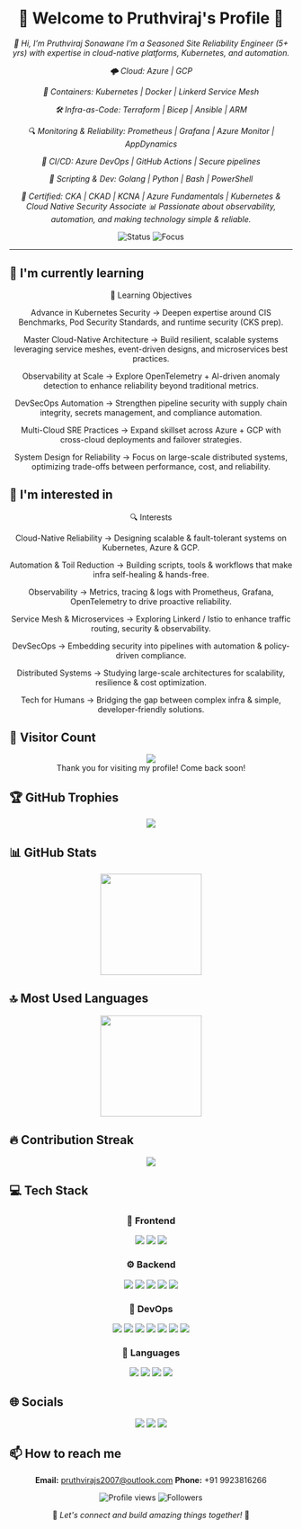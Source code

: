 <div align="center">

# 🌟 Welcome to Pruthviraj's Profile 🌟

<p><em>👋 Hi, I’m Pruthviraj Sonawane
I’m a Seasoned Site Reliability Engineer (5+ yrs) with expertise in cloud-native platforms, Kubernetes, and automation.

🌩️ Cloud: Azure | GCP

🐳 Containers: Kubernetes | Docker | Linkerd Service Mesh

🛠️ Infra-as-Code: Terraform | Bicep | Ansible | ARM

🔍 Monitoring & Reliability: Prometheus | Grafana | Azure Monitor | AppDynamics

🚀 CI/CD: Azure DevOps | GitHub Actions | Secure pipelines

🐍 Scripting & Dev: Golang | Python | Bash | PowerShell

🎯 Certified: CKA | CKAD | KCNA | Azure Fundamentals | Kubernetes & Cloud Native Security Associate
📊 Passionate about observability, automation, and making technology simple & reliable.</em></p>

<img src="https://img.shields.io/badge/Status-Available_for_collaboration-brightgreen" alt="Status" />
<img src="https://img.shields.io/badge/Focus-Web_Development-blue" alt="Focus" />

</div>

<hr>

## 🌱 I'm currently learning

<div align="center"><p>🎯 Learning Objectives

Advance in Kubernetes Security → Deepen expertise around CIS Benchmarks, Pod Security Standards, and runtime security (CKS prep).

Master Cloud-Native Architecture → Build resilient, scalable systems leveraging service meshes, event-driven designs, and microservices best practices.

Observability at Scale → Explore OpenTelemetry + AI-driven anomaly detection to enhance reliability beyond traditional metrics.

DevSecOps Automation → Strengthen pipeline security with supply chain integrity, secrets management, and compliance automation.

Multi-Cloud SRE Practices → Expand skillset across Azure + GCP with cross-cloud deployments and failover strategies.

System Design for Reliability → Focus on large-scale distributed systems, optimizing trade-offs between performance, cost, and reliability.</p></div>

## 👀 I'm interested in

<div align="center"><p>🔍 Interests

Cloud-Native Reliability → Designing scalable & fault-tolerant systems on Kubernetes, Azure & GCP.

Automation & Toil Reduction → Building scripts, tools & workflows that make infra self-healing & hands-free.

Observability → Metrics, tracing & logs with Prometheus, Grafana, OpenTelemetry to drive proactive reliability.

Service Mesh & Microservices → Exploring Linkerd / Istio to enhance traffic routing, security & observability.

DevSecOps → Embedding security into pipelines with automation & policy-driven compliance.

Distributed Systems → Studying large-scale architectures for scalability, resilience & cost optimization.

Tech for Humans → Bridging the gap between complex infra & simple, developer-friendly solutions.</p></div>

## 👀 Visitor Count

<!-- ⚠️ Important: Replace 'thesyscoder' with your actual GitHub username in the URL below -->
<p align="center">
  <img src="https://profile-counter.glitch.me/thesyscoder/count.svg" />
  <br>Thank you for visiting my profile! Come back soon!
</p>

## 🏆 GitHub Trophies

<!-- ⚠️ Important: Replace 'thesyscoder' with your actual GitHub username in the URL below -->
<p align="center">
  <img src="https://github-profile-trophy.vercel.app/?username=thesyscoder&theme=juicyfresh&column=7&margin-w=15&margin-h=15" />
</p>

## 📊 GitHub Stats

<!-- ⚠️ Important: Replace 'thesyscoder' with your actual GitHub username in the URL below -->
<div align="center">
  <img height="180em" src="https://github-readme-stats.vercel.app/api?username=thesyscoder&show_icons=true&theme=radical&include_all_commits=true&count_private=true"/>
</div>

## 🔝 Most Used Languages

<!-- ⚠️ Important: Replace 'thesyscoder' with your actual GitHub username in the URL below -->
<div align="center">
  <img height="180em" src="https://github-readme-stats.vercel.app/api/top-langs/?username=thesyscoder&layout=compact&langs_count=10&theme=radical"/>
</div>

## 🔥 Contribution Streak

<!-- ⚠️ Important: Replace 'thesyscoder' with your actual GitHub username in the URL below -->
<div align="center">
  <img src="https://github-readme-streak-stats.herokuapp.com/?user=thesyscoder&theme=radical&hide_border=false" />
</div>

## 💻 Tech Stack

<div align="center">

### 🎨 Frontend

<img src="https://img.shields.io/badge/-Next.js-05122A?style=for-the-badge&color=ff69b4"> <img src="https://img.shields.io/badge/-Sass-05122A?style=for-the-badge&color=ff69b4"> <img src="https://img.shields.io/badge/-HTML5-05122A?style=for-the-badge&color=ff69b4">

### ⚙️ Backend

<img src="https://img.shields.io/badge/-Express-05122A?style=for-the-badge&color=4169e1"> <img src="https://img.shields.io/badge/-MongoDB-05122A?style=for-the-badge&color=4169e1"> <img src="https://img.shields.io/badge/-PostgreSQL-05122A?style=for-the-badge&color=4169e1"> <img src="https://img.shields.io/badge/-Redis-05122A?style=for-the-badge&color=4169e1"> <img src="https://img.shields.io/badge/-SQLite-05122A?style=for-the-badge&color=4169e1">

### 🚀 DevOps

<img src="https://img.shields.io/badge/-Docker-05122A?style=for-the-badge&color=9370db"> <img src="https://img.shields.io/badge/-Kubernetes-05122A?style=for-the-badge&color=9370db"> <img src="https://img.shields.io/badge/-Azure-05122A?style=for-the-badge&color=9370db"> <img src="https://img.shields.io/badge/-GCP-05122A?style=for-the-badge&color=9370db"> <img src="https://img.shields.io/badge/-GitHub Actions-05122A?style=for-the-badge&color=9370db"> <img src="https://img.shields.io/badge/-Terraform-05122A?style=for-the-badge&color=9370db"> <img src="https://img.shields.io/badge/-Ansible-05122A?style=for-the-badge&color=9370db">

### 💬 Languages

<img src="https://img.shields.io/badge/-JavaScript-05122A?style=for-the-badge&color=FFA500"> <img src="https://img.shields.io/badge/-TypeScript-05122A?style=for-the-badge&color=FFA500"> <img src="https://img.shields.io/badge/-Go-05122A?style=for-the-badge&color=FFA500"> <img src="https://img.shields.io/badge/-Python-05122A?style=for-the-badge&color=FFA500">

</div>

## 🌐 Socials

<div align="center">

<a href="https://github.com/thesyscoder"><img src="https://img.shields.io/badge/github-%23121011.svg?style=for-the-badge&logo=github&logoColor=white&color=9a6bdf"></a> <a href="https://www.linkedin.com/in/thesyscoder/"><img src="https://img.shields.io/badge/linkedin-%230077B5.svg?style=for-the-badge&logo=linkedin&logoColor=white&color=df6b9a"></a> <a href="https://medium.com/@thesyscoder"><img src="https://img.shields.io/badge/Medium-%23000000.svg?style=for-the-badge&logo=Medium&logoColor=white&color=6bdfc7"></a> 

</div>

## 📫 How to reach me

<div align="center">

**Email:** pruthvirajs2007@outlook.com
**Phone:** +91 9923816266

</div>

<div align="center">

<!-- ⚠️ Important: Replace 'thesyscoder' with your actual GitHub username in the URLs below -->
<img src="https://komarev.com/ghpvc/?username=thesyscoder&style=for-the-badge&color=blueviolet" alt="Profile views"/>

<img src="https://img.shields.io/github/followers/thesyscoder?style=for-the-badge&color=ff69b4" alt="Followers"/>

<p>🌈 <i>Let's connect and build amazing things together!</i> 🚀</p>

</div>
